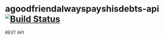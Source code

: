 # agoodfriendalwayspayshisdebts-api [![Build Status](https://travis-ci.org/Yuyuu/agoodfriendalwayspayshisdebts-api.svg?branch=master)](https://travis-ci.org/Yuyuu/agoodfriendalwayspayshisdebts-api)

REST API